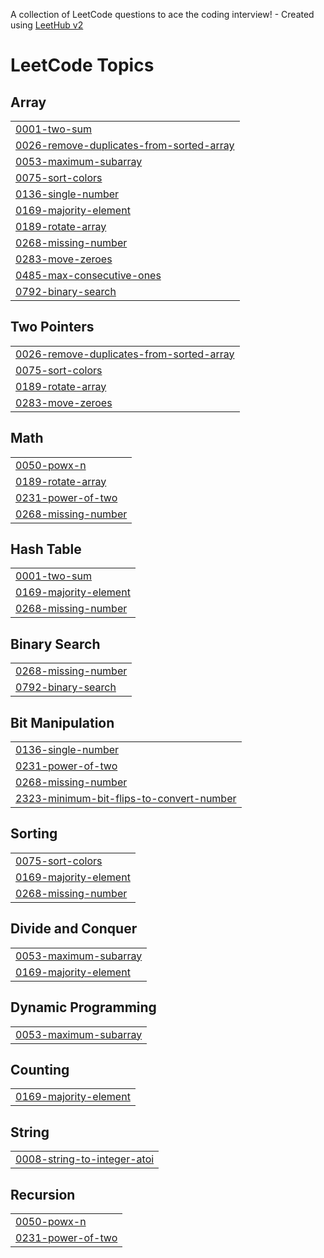 A collection of LeetCode questions to ace the coding interview! - Created using [LeetHub v2](https://github.com/arunbhardwaj/LeetHub-2.0)
<!---LeetCode Topics Start-->
# LeetCode Topics
## Array
|  |
| ------- |
| [0001-two-sum](https://github.com/04Htrap/DSA_Problems/tree/master/0001-two-sum) |
| [0026-remove-duplicates-from-sorted-array](https://github.com/04Htrap/DSA_Problems/tree/master/0026-remove-duplicates-from-sorted-array) |
| [0053-maximum-subarray](https://github.com/04Htrap/DSA_Problems/tree/master/0053-maximum-subarray) |
| [0075-sort-colors](https://github.com/04Htrap/DSA_Problems/tree/master/0075-sort-colors) |
| [0136-single-number](https://github.com/04Htrap/DSA_Problems/tree/master/0136-single-number) |
| [0169-majority-element](https://github.com/04Htrap/DSA_Problems/tree/master/0169-majority-element) |
| [0189-rotate-array](https://github.com/04Htrap/DSA_Problems/tree/master/0189-rotate-array) |
| [0268-missing-number](https://github.com/04Htrap/DSA_Problems/tree/master/0268-missing-number) |
| [0283-move-zeroes](https://github.com/04Htrap/DSA_Problems/tree/master/0283-move-zeroes) |
| [0485-max-consecutive-ones](https://github.com/04Htrap/DSA_Problems/tree/master/0485-max-consecutive-ones) |
| [0792-binary-search](https://github.com/04Htrap/DSA_Problems/tree/master/0792-binary-search) |
## Two Pointers
|  |
| ------- |
| [0026-remove-duplicates-from-sorted-array](https://github.com/04Htrap/DSA_Problems/tree/master/0026-remove-duplicates-from-sorted-array) |
| [0075-sort-colors](https://github.com/04Htrap/DSA_Problems/tree/master/0075-sort-colors) |
| [0189-rotate-array](https://github.com/04Htrap/DSA_Problems/tree/master/0189-rotate-array) |
| [0283-move-zeroes](https://github.com/04Htrap/DSA_Problems/tree/master/0283-move-zeroes) |
## Math
|  |
| ------- |
| [0050-powx-n](https://github.com/04Htrap/DSA_Problems/tree/master/0050-powx-n) |
| [0189-rotate-array](https://github.com/04Htrap/DSA_Problems/tree/master/0189-rotate-array) |
| [0231-power-of-two](https://github.com/04Htrap/DSA_Problems/tree/master/0231-power-of-two) |
| [0268-missing-number](https://github.com/04Htrap/DSA_Problems/tree/master/0268-missing-number) |
## Hash Table
|  |
| ------- |
| [0001-two-sum](https://github.com/04Htrap/DSA_Problems/tree/master/0001-two-sum) |
| [0169-majority-element](https://github.com/04Htrap/DSA_Problems/tree/master/0169-majority-element) |
| [0268-missing-number](https://github.com/04Htrap/DSA_Problems/tree/master/0268-missing-number) |
## Binary Search
|  |
| ------- |
| [0268-missing-number](https://github.com/04Htrap/DSA_Problems/tree/master/0268-missing-number) |
| [0792-binary-search](https://github.com/04Htrap/DSA_Problems/tree/master/0792-binary-search) |
## Bit Manipulation
|  |
| ------- |
| [0136-single-number](https://github.com/04Htrap/DSA_Problems/tree/master/0136-single-number) |
| [0231-power-of-two](https://github.com/04Htrap/DSA_Problems/tree/master/0231-power-of-two) |
| [0268-missing-number](https://github.com/04Htrap/DSA_Problems/tree/master/0268-missing-number) |
| [2323-minimum-bit-flips-to-convert-number](https://github.com/04Htrap/DSA_Problems/tree/master/2323-minimum-bit-flips-to-convert-number) |
## Sorting
|  |
| ------- |
| [0075-sort-colors](https://github.com/04Htrap/DSA_Problems/tree/master/0075-sort-colors) |
| [0169-majority-element](https://github.com/04Htrap/DSA_Problems/tree/master/0169-majority-element) |
| [0268-missing-number](https://github.com/04Htrap/DSA_Problems/tree/master/0268-missing-number) |
## Divide and Conquer
|  |
| ------- |
| [0053-maximum-subarray](https://github.com/04Htrap/DSA_Problems/tree/master/0053-maximum-subarray) |
| [0169-majority-element](https://github.com/04Htrap/DSA_Problems/tree/master/0169-majority-element) |
## Dynamic Programming
|  |
| ------- |
| [0053-maximum-subarray](https://github.com/04Htrap/DSA_Problems/tree/master/0053-maximum-subarray) |
## Counting
|  |
| ------- |
| [0169-majority-element](https://github.com/04Htrap/DSA_Problems/tree/master/0169-majority-element) |
## String
|  |
| ------- |
| [0008-string-to-integer-atoi](https://github.com/04Htrap/DSA_Problems/tree/master/0008-string-to-integer-atoi) |
## Recursion
|  |
| ------- |
| [0050-powx-n](https://github.com/04Htrap/DSA_Problems/tree/master/0050-powx-n) |
| [0231-power-of-two](https://github.com/04Htrap/DSA_Problems/tree/master/0231-power-of-two) |
<!---LeetCode Topics End-->